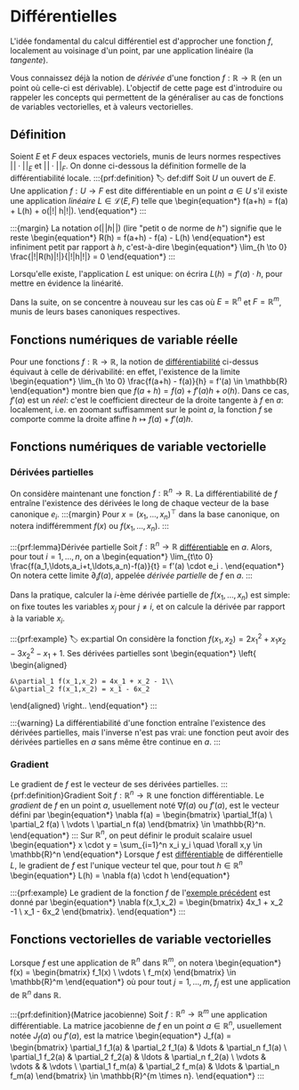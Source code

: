# Différentielles

L'idée fondamental du calcul différentiel est d'approcher une fonction $f$, localement au voisinage d'un point, par une application linéaire (la *tangente*).

Vous connaissez déjà la notion de *dérivée* d'une fonction $f:\mathbb{R} \to \mathbb{R}$ (en un point où celle-ci est dérivable). L'objectif de cette page est d'introduire ou rappeler les concepts qui permettent de la généraliser au cas de fonctions de variables vectorielles, et à valeurs vectorielles.

## Définition

Soient $E$ et $F$ deux espaces vectoriels, munis de leurs normes respectives $|\!| \cdot |\!|_E$ et $|\!| \cdot |\!|_F$. On donne ci-dessous la définition formelle de la différentiabilité locale.
:::{prf:definition}
:label: def:diff
Soit $U$ un ouvert de $E$. Une application $f:U \to F$ est dite différentiable en un point $a \in U$ s'il existe une application *linéaire* $L \in \mathcal{L}(E,F)$ telle que
\begin{equation*}
    f(a+h) = f(a) + L(h) + o(|\!| h|\!|).
\end{equation*}
:::

:::{margin}
La notation $o(|\!|h|\!|)$ (lire "petit o de norme de $h$") signifie que le reste
\begin{equation*}
    R(h) = f(a+h) - f(a) - L(h)
\end{equation*}
est infiniment petit par rapport à $h$, c'est-à-dire
\begin{equation*}
    \lim_{h \to 0} \frac{|\!|R(h)|\!|}{|\!|h|\!|} = 0
\end{equation*}
:::

Lorsqu'elle existe, l'application $L$ est unique: on écrira $L(h) = f'(a) \cdot h$, pour mettre en évidence la linéarité.

Dans la suite, on se concentre à nouveau sur les cas où $E = \mathbb{R}^n$ et $F = \mathbb{R}^m$, munis de leurs bases canoniques respectives.

## Fonctions numériques de variable réelle

Pour une fonctions $f : \mathbb{R} \to \mathbb{R}$, la notion de [différentiabilité](#def:diff) ci-dessus équivaut à celle de dérivabilité: en effet, l'existence de la limite
\begin{equation*}
    \lim_{h \to 0} \frac{f(a+h) - f(a)}{h} = f'(a) \in \mathbb{R}
\end{equation*}
montre bien que $f(a+h) = f(a) + f'(a)h + o(h)$. Dans ce cas, $f'(a)$ est un *réel*: c'est le coefficient directeur de la droite tangente à $f$ en $a$: localement, i.e. en zoomant suffisamment sur le point $a$, la fonction $f$ se comporte comme la droite affine $h \mapsto f(a) + f'(a)h$.

## Fonctions numériques de variable vectorielle

### Dérivées partielles
On considère maintenant une fonction $f:\mathbb{R}^n \to \mathbb{R}$. La différentiabilité de $f$ entraîne l'existence des dérivées le long de chaque vecteur de la base canonique $e_i$.
:::{margin}
Pour $x = (x_1,\ldots,x_n)^\top$ dans la base canonique, on notera indifféremment $f(x)$ ou $f(x_1,\ldots,x_n)$. 
:::

:::{prf:lemma}Dérivée partielle
Soit $f:\mathbb{R}^n\to\mathbb{R}$ [différentiable](#def:diff) en $a$. Alors, pour tout $i=1,\ldots,n$, on a 
\begin{equation*}
    \lim_{t\to 0} \frac{f(a_1,\ldots,a_i+t,\ldots,a_n)-f(a)}{t} = f'(a) \cdot e_i .
\end{equation*}
On notera cette limite $\partial_i f(a)$, appelée *dérivée partielle* de $f$ en $a$.
:::

Dans la pratique, calculer la $i$-ème dérivée partielle de $f(x_1,\ldots,x_n)$ est simple: on fixe toutes les variables $x_j$ pour $j\neq i$, et on calcule la dérivée par rapport à la variable $x_i$.

:::{prf:example}
:label: ex:partial
On considère la fonction $f(x_1,x_2) = 2x_1^2 + x_1x_2 - 3x_2^2 - x_1 + 1$. Ses dérivées partielles sont
\begin{equation*}
\left\{
\begin{aligned}

    &\partial_1 f(x_1,x_2) = 4x_1 + x_2 - 1\\
    &\partial_2 f(x_1,x_2) = x_1 - 6x_2

\end{aligned}
\right..
\end{equation*}
:::

:::{warning}
La différentiabilité d'une fonction entraîne l'existence des dérivées partielles, mais l'inverse n'est pas vrai: une fonction peut avoir des dérivées partielles en $a$ sans même être continue en $a$.
:::


### Gradient

Le gradient de $f$ est le vecteur de ses dérivées partielles.
:::{prf:definition}Gradient
Soit $f:\mathbb{R}^n \to \mathbb{R}$ une fonction différentiable. Le *gradient* de $f$ en un point $a$, usuellement noté $\nabla f(a)$ ou $f'(a)$, est le vecteur défini par
\begin{equation*}
    \nabla f(a) = \begin{bmatrix} \partial_1f(a) \\ \partial_2 f(a) \\ \vdots \\ \partial_n f(a) \end{bmatrix} \in \mathbb{R}^n.
\end{equation*}
:::
Sur $\mathbb{R}^n$, on peut définir le produit scalaire usuel
\begin{equation*}
    x \cdot y = \sum_{i=1}^n x_i y_i \quad \forall x,y \in \mathbb{R}^n
\end{equation*}
Lorsque $f$ est [différentiable](#def:diff) de différentielle $L$, le gradient de $f$ est l'unique vecteur tel que, pour tout $h \in \mathbb{R}^n$
\begin{equation*}
    L(h) = \nabla f(a) \cdot h
\end{equation*}

:::{prf:example}
Le gradient de la fonction $f$ de l'[exemple précédent](#ex:partial) est donné par
\begin{equation*}
    \nabla f(x_1,x_2) = \begin{bmatrix} 4x_1 + x_2 -1 \\ x_1 - 6x_2 \end{bmatrix}.
\end{equation*}
:::


## Fonctions vectorielles de variable vectorielles

Lorsque $f$ est une application de $\mathbb{R}^n$ dans $\mathbb{R}^m$, on notera
\begin{equation*}
    f(x) = \begin{bmatrix} f_1(x) \\ \vdots \\ f_m(x) \end{bmatrix} \in \mathbb{R}^m
\end{equation*}
où pour tout $j=1,\ldots,m$, $f_j$ est une application de $\mathbb{R}^n$ dans $\mathbb{R}$.

:::{prf:definition}(Matrice jacobienne)
Soit $f:\mathbb{R}^n \to \mathbb{R}^m$ une application différentiable. La matrice jacobienne de $f$ en un point $a \in \mathbb{R}^n$, usuellement notée $J_f(a)$ ou $f'(a)$, est la matrice
\begin{equation*}
    J_f(a) = 
    \begin{bmatrix} 
        \partial_1 f_1(a) & \partial_2 f_1(a) & \ldots & \partial_n f_1(a) \\
        \partial_1 f_2(a) & \partial_2 f_2(a) & \ldots & \partial_n f_2(a) \\
        \vdots & \vdots & & \vdots \\
        \partial_1 f_m(a) & \partial_2 f_m(a) & \ldots & \partial_n f_m(a)
    \end{bmatrix} \in \mathbb{R}^{m \times n}.
\end{equation*}
:::

